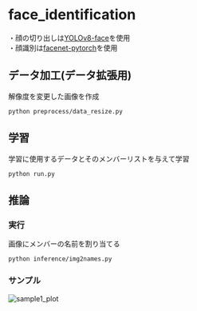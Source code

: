 # face_identification
・顔の切り出しは[YOLOv8-face](https://github.com/akanametov/yolo-face)を使用  
・顔識別は[facenet-pytorch](https://github.com/timesler/facenet-pytorch)を使用

## データ加工(データ拡張用)
解像度を変更した画像を作成
```
python preprocess/data_resize.py
```
## 学習
学習に使用するデータとそのメンバーリストを与えて学習
```
python run.py
```
## 推論
### 実行
画像にメンバーの名前を割り当てる
```
python inference/img2names.py
```
### サンプル
![sample1_plot](https://github.com/user-attachments/assets/6a2e37c6-e4fb-43e4-9989-86794be744ec)